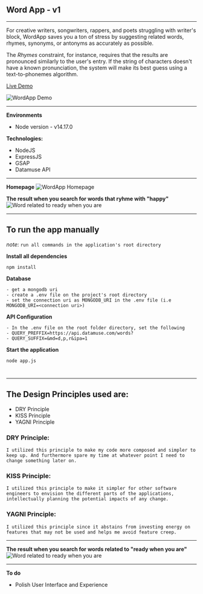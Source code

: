 ## Word App - v1
---

For creative writers, songwriters, rappers, and poets struggling with writer's block, WordApp saves you a ton of stress by suggesting related words, rhymes, synonyms, or antonyms as accurately as possible.

The *Rhymes* constraint, for instance, requires that the results are pronounced similarly to the user's entry. If the string of characters doesn't have a known pronunciation, the system will make its best guess using a text-to-phonemes algorithm.


[Live Demo](https://intense-mountain-91161.herokuapp.com/)


![WordApp Demo](https://github.com/giwajossy/wordapp/blob/master/demo.gif)


---

**Environments**
- Node version - v14.17.0


**Technologies:**
- NodeJS
- ExpressJS
- GSAP
- Datamuse API

---
**Homepage**
![WordApp Homepage](https://res.cloudinary.com/dd3hmuucq/image/upload/v1629919255/WordApp%20Resources/__wordApp_eb2r2k.jpg)


**The result when you search for words that ryhme with "happy"**
![Word related to ready when you are](https://res.cloudinary.com/dd3hmuucq/image/upload/v1629925326/WordApp%20Resources/wordApp_result_for_happy_hdpe1a.jpg)

---

## To run the app manually
*note*: `run all commands in the application's root directory`

**Install all dependencies**

```
npm install
```

**Database**
```
- get a mongodb uri
- create a .env file on the project's root directory
- set the connection uri as MONGODB_URI in the .env file (i.e MONGODB_URI=<connection uri>)
```

**API Configuration**
```
- In the .env file on the root folder directory, set the following
- QUERY_PREFFIX=https://api.datamuse.com/words?
- QUERY_SUFFIX=&md=d,p,r&ipa=1
```

**Start the application**

```
node app.js
```

#

---

## The Design Principles used are:

- DRY Principle
- KISS Principle
- YAGNI Principle


### DRY Principle:

```
I utilized this principle to make my code more composed and simpler to keep up. And furthermore spare my time at whatever point I need to change something later on.
```

### KISS Principle:

```
I utilized this principle to make it simpler for other software engineers to envision the different parts of the applications, intellectually planning the potential impacts of any change.
```

### YAGNI Principle:

```
I utilized this principle since it abstains from investing energy on features that may not be used and helps me avoid feature creep.
```

---

**The result when you search for words related to "ready when you are"**
![Word related to ready when you are](https://res.cloudinary.com/dd3hmuucq/image/upload/v1629925326/WordApp%20Resources/wordApp_related_words_for_happy_f8sx42.jpg)

--- 

**To do**
- Polish User Interface and Experience